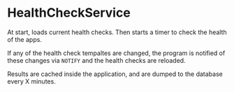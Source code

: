 # HealthCheckService

At start, loads current health checks. Then starts a timer to check the health of the apps. 

If any of the health check tempaltes are changed, the program is notified of these changes via `NOTIFY` and the health checks are reloaded.

Results are cached inside the application, and are dumped to the database every X minutes.